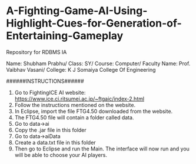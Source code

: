 # A-Fighting-Game-AI-Using-Highlight-Cues-for-Generation-of-Entertaining-Gameplay
Repository for RDBMS IA

Name: Shubham Prabhu/
Class: SY/
Course: Computer/
Faculty Name: Prof. Vaibhav Vasani/
College: K J Somaiya College Of Engineering


######INSTRUCTIONS######

1. Go to FightingICE AI website: https://www.ice.ci.ritsumei.ac.jp/~ftgaic/index-2.html
2. Follow the instructions mentioned on the website.
3. In Eclipse, import the file FTG4.50 downloaded from the website.
4. The FTG4.50 file will contain a folder called data.
5. Go to data->ai
6. Copy the .jar file in this folder
7. Go to data->aiData
8. Create a data.txt file in this folder
9. Then go to Eclipse and run the Main. The interface will now run and you will be able to choose your AI players.
